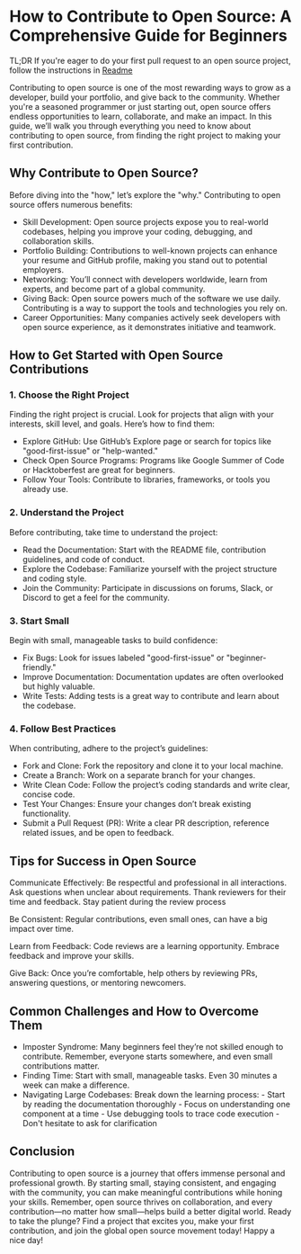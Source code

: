 # How to Contribute to Open Source: A Comprehensive Guide for Beginners

TL;DR If you're eager to do your first pull request to an open source project, follow the instructions in [Readme](https://github.com/firstcontributions/first-contributions)

Contributing to open source is one of the most rewarding ways to grow as a developer, build your portfolio, and give back to the community. Whether you're a seasoned programmer or just starting out, open source offers endless opportunities to learn, collaborate, and make an impact. In this guide, we’ll walk you through everything you need to know about contributing to open source, from finding the right project to making your first contribution.

## Why Contribute to Open Source?

Before diving into the "how," let’s explore the "why." Contributing to open source offers numerous benefits:

- Skill Development: Open source projects expose you to real-world codebases, helping you improve your coding, debugging, and collaboration skills.
- Portfolio Building: Contributions to well-known projects can enhance your resume and GitHub profile, making you stand out to potential employers.
- Networking: You’ll connect with developers worldwide, learn from experts, and become part of a global community.
- Giving Back: Open source powers much of the software we use daily. Contributing is a way to support the tools and technologies you rely on.
- Career Opportunities: Many companies actively seek developers with open source experience, as it demonstrates initiative and teamwork.

## How to Get Started with Open Source Contributions

### 1. Choose the Right Project

Finding the right project is crucial. Look for projects that align with your interests, skill level, and goals. Here’s how to find them:

- Explore GitHub: Use GitHub’s Explore page or search for topics like "good-first-issue" or "help-wanted."
- Check Open Source Programs: Programs like Google Summer of Code or Hacktoberfest are great for beginners.
- Follow Your Tools: Contribute to libraries, frameworks, or tools you already use.

### 2. Understand the Project

Before contributing, take time to understand the project:

- Read the Documentation: Start with the README file, contribution guidelines, and code of conduct.
- Explore the Codebase: Familiarize yourself with the project structure and coding style.
- Join the Community: Participate in discussions on forums, Slack, or Discord to get a feel for the community.

### 3. Start Small

Begin with small, manageable tasks to build confidence:

- Fix Bugs: Look for issues labeled "good-first-issue" or "beginner-friendly."
- Improve Documentation: Documentation updates are often overlooked but highly valuable.
- Write Tests: Adding tests is a great way to contribute and learn about the codebase.

### 4. Follow Best Practices

When contributing, adhere to the project’s guidelines:

- Fork and Clone: Fork the repository and clone it to your local machine.
- Create a Branch: Work on a separate branch for your changes.
- Write Clean Code: Follow the project’s coding standards and write clear, concise code.
- Test Your Changes: Ensure your changes don’t break existing functionality.
- Submit a Pull Request (PR): Write a clear PR description, reference related issues, and be open to feedback.

## Tips for Success in Open Source

Communicate Effectively: Be respectful and professional in all interactions. Ask questions when unclear about requirements. Thank reviewers for their time and feedback. Stay patient during the review process

Be Consistent: Regular contributions, even small ones, can have a big impact over time.

Learn from Feedback: Code reviews are a learning opportunity. Embrace feedback and improve your skills.

Give Back: Once you’re comfortable, help others by reviewing PRs, answering questions, or mentoring newcomers.

## Common Challenges and How to Overcome Them

- Imposter Syndrome: Many beginners feel they’re not skilled enough to contribute. Remember, everyone starts somewhere, and even small contributions matter.
- Finding Time: Start with small, manageable tasks. Even 30 minutes a week can make a difference.
- Navigating Large Codebases: Break down the learning process: - Start by reading the documentation thoroughly - Focus on understanding one component at a time - Use debugging tools to trace code execution - Don't hesitate to ask for clarification

## Conclusion

Contributing to open source is a journey that offers immense personal and professional growth. By starting small, staying consistent, and engaging with the community, you can make meaningful contributions while honing your skills. Remember, open source thrives on collaboration, and every contribution—no matter how small—helps build a better digital world. Ready to take the plunge? Find a project that excites you, make your first contribution, and join the global open source movement today!
Happy a nice day!
